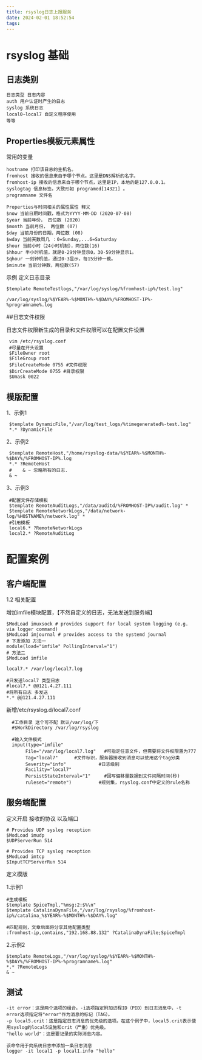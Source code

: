 ```yaml
---
title: rsyslog日志上报服务
date: 2024-02-01 18:52:54
tags:
---
```


# rsyslog 基础
## 日志类别

    日志类型 日志内容
    auth 用户认证时产生的日志
    syslog 系统日志
    local0~local7 自定义程序使用
    等等

## Properties模板元素属性

常用的变量

    hostname 打印该日志的主机名。
    fromhost 接收的信息来自于哪个节点。这里是DNS解析的名字。
    fromhost-ip 接收的信息来自于哪个节点，这里是IP，本地的是127.0.0.1。
    syslogtag 信息标签。大致形如 programed[14321] 。
    programname 文件名
    
    Properties与时间相关的属性属性 释义
    $now 当前日期时间戳，格式为YYYY-MM-DD (2020-07-08)
    $year 当前年份， 四位数 (2020)
    $month 当前月份， 两位数 (07)
    $day 当前月份的日期，两位数 (08)
    $wday 当前天数周几 ：0=Sunday,...6=Saturday
    $hour 当前小时（24小时机制），两位数(16)
    $hhour 半小时机值，就是0-29分钟显示0，30-59分钟显示1。
    $qhour 一刻钟机值，通过0-3显示，每15分钟一截。
    $minute 当前分钟数，两位数(57)

示例
    定义日志目录
    
    $template RemoteTestlogs,"/var/log/syslog/%fromhost-ip%/test.log"
    
    /var/log/syslog/%$YEAR%-%$MONTH%-%$DAY%/%FROMHOST-IP%-%programname%.log
    
##日志文件权限 

日志文件权限新生成的目录和文件权限可以在配置文件设置

     vim /etc/rsyslog.conf
     #尽量在开头设置
     $FileOwner root
     $FileGroup root
     $FileCreateMode 0755 #文件权限
     $DirCreateMode 0755 #目录权限
     $Umask 0022
     
## 模版配置


 1、示例1
 
     $template DynamicFile,"/var/log/test_logs/%timegenerated%-test.log"
     *.* ?DynamicFile
 
 2、示例2
 
     $template RemoteHost,"/home/rsyslog-data/%$YEAR%-%$MONTH%-%$DAY%/%FROMHOST-IP%.log
     *.* ?RemoteHost
     #    & ~ 忽略所有的日志.
     & ~
 
 3、示例3
 
     #配置文件存储模板
     $template RemoteAuditLogs,"/data/auditd/%FROMHOST-IP%/audit.log" *
     $template RemoteNetworkLogs,"/data/network-log/%HOSTNAME%/network.log" *
     #引用模板
     local6.* ?RemoteNetworkLogs
     local2.* ?RemoteAuditLog   
# 配置案例
## 客户端配置

    
1.2 相关配置
    
 增加imfile模块配置，【不然自定义的日志，无法发送到服务端】
       
    $ModLoad imuxsock # provides support for local system logging (e.g. via logger command)
    $ModLoad imjournal # provides access to the systemd journal
    # 下发添加 方法一
    module(load="imfile" PollingInterval="1") 
    # 方法二
    $ModLoad imfile
    
    local7.* /var/log/local7.log
    
    #只发送local7 类型日志
    #local7.* @@121.4.27.111
    #将所有日志 多发送  
    *.* @@121.4.27.111
    
    
 新增/etc/rsyslog.d/local7.conf
 
 
      #工作目录 这个可不配 默认/var/log/下
      #$WorkDirectory /var/log/rsyslog
      
      #输入文件模式
      input(type="imfile"
           File="/var/log/local7.log"   #可指定任意文件，但需要将文件权限置为777
           Tag="local7"      #文件标识，服务器接收到消息可以使用这个tag分类
           Severity="info"            #日志级别
           Facility="local7"             
           PersistStateInterval="1"     #回写偏移量数据到文件间隔时间(秒)
           ruleset="remote")          #规则集，rsyslog.conf中定义的rule名称

## 服务端配置

定义开启 接收的协议 以及端口
    
    # Provides UDP syslog reception
    $ModLoad imudp
    $UDPServerRun 514
     
    # Provides TCP syslog reception
    $ModLoad imtcp
    $InputTCPServerRun 514

定义模版

   1.示例1
   
    #生成模板
    $template SpiceTmpl,"%msg:2:$%\n"
    $template CatalinaDynaFile,"/var/log/rsyslog/%fromhost-ip%/catalina_%$YEAR%-%$MONTH%-%$DAY%.log"
      
    #匹配规则，文章后面将分享其他配置类型
    :fromhost-ip,contains,"192.168.88.132" ?CatalinaDynaFile;SpiceTmpl
    
   2.示例2
    
    $template RemoteLogs,"/var/log/syslog/%$YEAR%-%$MONTH%-%$DAY%/%FROMHOST-IP%-%programname%.log"
    *.* ?RemoteLogs
    & ~

## 测试
    
    -it error：这是两个选项的组合。-i选项指定附加进程ID（PID）到日志消息中，-t error选项指定将"error"作为消息的标记（TAG）。
    -p local5.crit：这是指定日志消息的优先级的选项。在这个例子中，local5.crit表示使用syslog的local5设施和crit（严重）优先级。
    "hello world"：这是要记录的实际消息内容。
    
    该命令用于向系统日志中添加一条日志消息
    logger -it local1 -p local1.info "hello"
  
